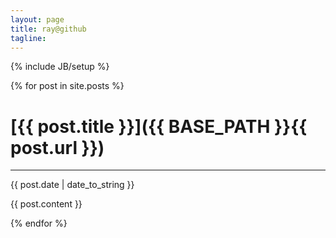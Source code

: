 ```yaml
---
layout: page
title: ray@github
tagline: 
---
```

{% include JB/setup %}

{% for post in site.posts %}

# [{{ post.title }}]({{ BASE_PATH }}{{ post.url }})
---
{{ post.date | date_to_string }}

{{ post.content }}

{% endfor %}
